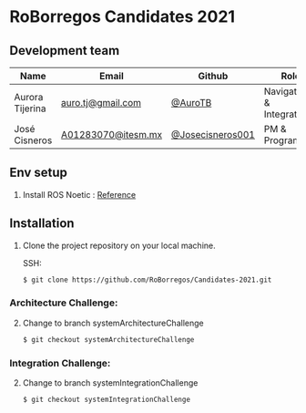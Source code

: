 # RoBorregos Candidates 2021 

## Development team

| Name                    | Email                                                               | Github                                                       | Role      |
| ----------------------- | ------------------------------------------------------------------- | ------------------------------------------------------------ | --------- |
| Aurora Tijerina | [auro.tj@gmail.com](mailto:auro.tj@gmail.com) | [@AuroTB](https://github.com/aurotb) | Navigation & Integration |
| José Cisneros | [A01283070@itesm.mx](mailto:A01283070@itesm.mx) | [@Josecisneros001](https://github.com/Josecisneros001) | PM & Programmer |


## Env setup
1. Install ROS Noetic : [Reference](http://wiki.ros.org/noetic/Installation/Ubuntu)

## Installation

1. Clone the project repository on your local machine.

   SSH:

   ```bash
   $ git clone https://github.com/RoBorregos/Candidates-2021.git
   ```

### Architecture Challenge:
2. Change to branch systemArchitectureChallenge

   ```bash
   $ git checkout systemArchitectureChallenge
   ```

### Integration Challenge:
2. Change to branch systemIntegrationChallenge

   ```bash
   $ git checkout systemIntegrationChallenge
   ```
